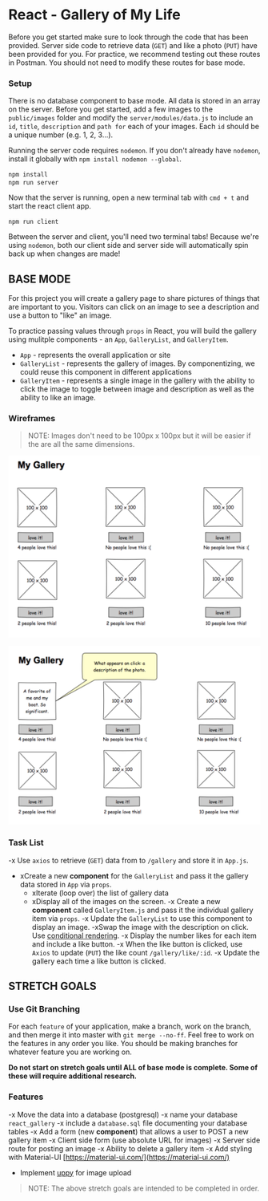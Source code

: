# React - Gallery of My Life

Before you get started make sure to look through the code that has been provided. Server side code to retrieve data (`GET`) and like a photo (`PUT`) have been provided for you. For practice, we recommend testing out these routes in Postman. You should not need to modify these routes for base mode.

### Setup

There is no database component to base mode. All data is stored in an array on the server. Before you get started, add a few images to the `public/images` folder and modify the `server/modules/data.js` to include an `id`, `title`, `description` and `path for` each of your images. Each `id` should be a unique number (e.g. 1, 2, 3...).

Running the server code requires `nodemon`. If you don't already have `nodemon`, install it globally with `npm install nodemon --global`.

```
npm install
npm run server
```

Now that the server is running, open a new terminal tab with `cmd + t` and start the react client app.

```
npm run client
```

Between the server and client, you'll need two terminal tabs! Because we're using `nodemon`, both our client side and server side will automatically spin back up when changes are made!

## BASE MODE

For this project you will create a gallery page to share pictures of things that are important to you. Visitors can click on an image to see a description and use a button to "like" an image. 

To practice passing values through `props` in React, you will build the gallery using mulitple components - an `App`, `GalleryList`, and `GalleryItem`.

- `App` - represents the overall application or site 
- `GalleryList` - represents the gallery of images. By componentizing, we could reuse this component in different applications
- `GalleryItem` - represents a single image in the gallery with the ability to click the image to toggle between image and description as well as the ability to like an image.

### Wireframes

> NOTE: Images don't need to be 100px x 100px but it will be easier if the are all the same dimensions.

![mockup one](wireframes/first-mockup.png)

![mockup two](wireframes/second-mockup.png)

### Task List
-x Use `axios` to retrieve (`GET`) data from to `/gallery` and store it in `App.js`.
- xCreate a new **component** for the `GalleryList` and pass it the gallery data stored in `App` via `props`.
    - xIterate (loop over) the list of gallery data
    - xDisplay all of the images on the screen.
-x Create a new **component** called `GalleryItem.js` and pass it the individual gallery item via `props`. 
    -x Update the `GalleryList` to use this component to display an image.
    -xSwap the image with the description on click. Use [conditional rendering](https://reactjs.org/docs/conditional-rendering.html).
    -x Display the number likes for each item and include a like button.
    -x When the like button is clicked, use `Axios` to update (`PUT`) the like count `/gallery/like/:id`.
    -x Update the gallery each time a like button is clicked.



## STRETCH GOALS

### Use Git Branching

For each `feature` of your application, make a branch, work on the branch, and then merge it into master with `git merge --no-ff`. Feel free to work on the features in any order you like. You should be making branches for whatever feature you are working on.

**Do not start on stretch goals until ALL of base mode is complete. Some of these will require additional research.**

### Features

-x Move the data into a database (postgresql)
    -x name your database `react_gallery`
    -x include a `database.sql` file documenting your database tables
-x Add a form (new **component**) that allows a user to POST a new gallery item
  -x Client side form (use absolute URL for images)
  -x Server side route for posting an image
-x Ability to delete a gallery item
-x Add styling with Material-UI [https://material-ui.com/](https://material-ui.com/)
- Implement [uppy](https://uppy.io/) for image upload 

> NOTE: The above stretch goals are intended to be completed in order.
